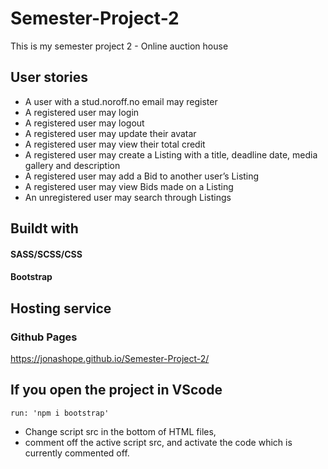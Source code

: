 # Semester-Project-2
This is my semester project 2 - Online auction house

## User stories
* A user with a stud.noroff.no email may register
* A registered user may login
* A registered user may logout
* A registered user may update their avatar
* A registered user may view their total credit
* A registered user may create a Listing with a title, deadline date, media gallery and description
* A registered user may add a Bid to another user’s Listing
* A registered user may view Bids made on a Listing
* An unregistered user may search through Listings

## Buildt with

#### SASS/SCSS/CSS

#### Bootstrap 


## Hosting service

### Github Pages
https://jonashope.github.io/Semester-Project-2/

## If you open the project in VScode
```
run: 'npm i bootstrap'
```
* Change script src in the bottom of HTML files, 
* comment off the active script src, and activate the code which is currently commented off.
